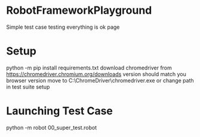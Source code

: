 # RobotFrameworkPlayground

Simple test case testing everything is ok page

# Setup

python -m pip install requirements.txt
download chromedriver from https://chromedriver.chromium.org/downloads
version should match you browser version
move to C:\ChromeDriver\chromedriver.exe or change path in test suite setup

# Launching Test Case

python -m robot 00_super_test.robot
